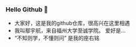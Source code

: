 ### Hello Github 👋
  - 大家好，这是我的github仓库，很高兴在这里相遇
  - 我叫鄢宇航，来自福州大学至诚学院。 爱好是...
  - “不知则学，不懂则问” 是我的座右铭

<!--
**jackyar/jackyar** is a ✨ _special_ ✨ repository because its `README.md` (this file) appears on your GitHub profile.

Here are some ideas to get you started:

- 🔭 I’m currently working on ...
- 🌱 I’m currently learning ...
- 👯 I’m looking to collaborate on ...
- 🤔 I’m looking for help with ...
- 💬 Ask me about ...
- 📫 How to reach me: ...
- 😄 Pronouns: ...
- ⚡ Fun fact: ...
-->
